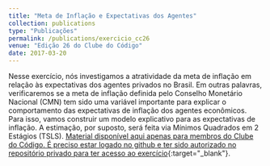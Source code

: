 ```yaml
---
title: "Meta de Inflação e Expectativas dos Agentes"
collection: publications
type: "Publicações"
permalink: /publications/exercicio_cc26
venue: "Edição 26 do Clube do Código"
date: 2017-03-20
---
```


Nesse exercício, nós investigamos a atratividade da meta de inflação em relação às expectativas dos agentes privados no Brasil. Em outras palavras, verificaremos se a meta de inflação definida pelo Conselho Monetário Nacional (CMN) tem sido uma variável importante para explicar o comportamento das expectativas de inflação dos agentes econômicos. Para isso, vamos construir um modelo explicativo para as expectativas de inflação. A estimação, por suposto, será feita via Mínimos Quadrados em 2 Estágios (TSLS). [Material disponível aqui apenas para membros do Clube do Código. É preciso estar logado no github e ter sido autorizado no repositório privado para ter acesso ao exercício](https://github.com/analisemacro/clubedocodigo/tree/master/exercicios/clube26){:target="_blank"}.